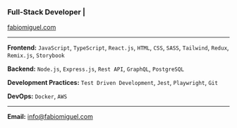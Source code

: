 ###  Full-Stack Developer | 
[fabiomiguel.com](https://fabiomiguel.com)

<table><tr>

---
**Frontend:** `JavaScript`, `TypeScript`, `React.js`, `HTML`, `CSS`, `SASS`, `Tailwind`, `Redux`, `Remix.js`, `Storybook`

**Backend:** `Node.js`, `Express.js`, `Rest API`, `GraphQL`, `PostgreSQL`

**Development Practices:** `Test Driven Development`, `Jest`, `Playwright`, `Git`

**DevOps:** `Docker`, `AWS`

---
**Email:** info@fabiomiguel.com
